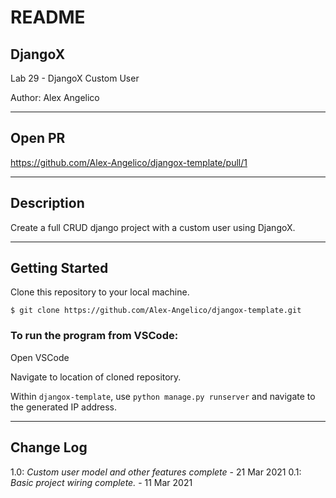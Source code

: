 # README

## DjangoX

Lab 29 - DjangoX Custom User

Author: Alex Angelico

----

## Open PR

https://github.com/Alex-Angelico/djangox-template/pull/1

----

## Description

Create a full CRUD django project with a custom user using DjangoX.

----

## Getting Started

Clone this repository to your local machine.

```
$ git clone https://github.com/Alex-Angelico/djangox-template.git
```

### To run the program from VSCode:

Open VSCode

Navigate to location of cloned repository.

Within ```djangox-template```, use ```python manage.py runserver``` and navigate to the generated IP address.

----

## Change Log

1.0: *Custom user model and other features complete* - 21 Mar 2021
0.1: *Basic project wiring complete.* - 11 Mar 2021
